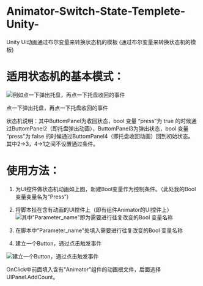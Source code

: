 # Animator-Switch-State-Templete-Unity-
Unity UI动画通过布尔变量来转换状态机的模板
(通过布尔变量来转换状态机的模板)
# 适用状态机的基本模式：
![例如点一下弹出托盘，再点一下托盘收回的事件](https://img-blog.csdnimg.cn/2020051119474452.png)

点一下弹出托盘，再点一下托盘收回的事件

状态机说明：其中ButtomPanel为收回状态，bool 变量 “press”为 true 的时候通过ButtomPanel2（即托盘弹出动画），ButtomPanel3为弹出状态，bool 变量 “press”为 false 的时候通过ButtomPanel4（即托盘收回动画）回到初始状态。
其中2→3，4→1之间不设置通过条件。

# 使用方法：
1. 为UI控件做状态机动画如上图，新建Bool变量作为控制条件。（此处我的Bool变量变量名为“Press”）

2. 将脚本挂在含有动画的UI控件上（即有组件Animator的UI控件上）
![其中"Parameter_name"即为需要进行往复改变的Bool 变量名称](https://img-blog.csdnimg.cn/20200511195736621.png)

3. 在脚本中“Parameter_name"处填入需要进行往复改变的Bool 变量名称

4. 建立一个Button，通过点击触发事件

![建立一个Button，通过点击触发事件](https://img-blog.csdnimg.cn/20200511200502193.png)

OnClick中前面填入含有”Animator”组件的动画根文件，后面选择UIPanel.AddCount。
